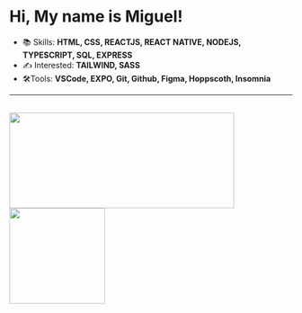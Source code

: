 # Hi, My name is Miguel!
- 📚 Skills: **HTML, CSS, REACTJS, REACT NATIVE, NODEJS, TYPESCRIPT, SQL, EXPRESS**    
- ✍ Interested: **TAILWIND, SASS**
- 🛠️Tools: **VSCode, EXPO, Git, Github, Figma, Hoppscoth, Insomnia**
<HR> 
   <br>
   <div>
<img height="170em" width="400px" src="https://github-readme-stats.vercel.app/api/top-langs/?username=miguelsantos1&layout=compact&langs_count=7&theme=ocean_dark"/>
      <img height="170em" src="https://github-readme-stats.vercel.app/api?username=miguelsantos1&theme=ocean_dark&show_icons=true"/>
</div>

  


   


